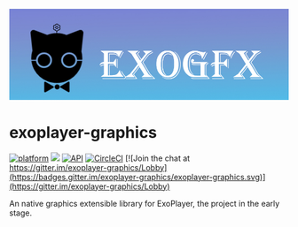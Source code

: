![exogfx logo](./documents/exogfx_logo.jpg "Graphics for ExoPlayer")
# exoplayer-graphics
[![platform](https://img.shields.io/badge/platform-android-green.svg)](http://developer.android.com/index.html)
<img src="https://img.shields.io/badge/license-MIT-green.svg?style=flat">
[![API](https://img.shields.io/badge/API-25%2B-brightgreen.svg?style=flat)](https://android-arsenal.com/api?level=25)
[![CircleCI](https://circleci.com/gh/heitaoflower/exoplayer-graphics.svg?style=shield)](https://circleci.com/gh/heitaoflower/exoplayer-graphics)
[![Join the chat at https://gitter.im/exoplayer-graphics/Lobby](https://badges.gitter.im/exoplayer-graphics/exoplayer-graphics.svg)](https://gitter.im/exoplayer-graphics/Lobby)

An native graphics extensible library for ExoPlayer, the project in the early stage.

